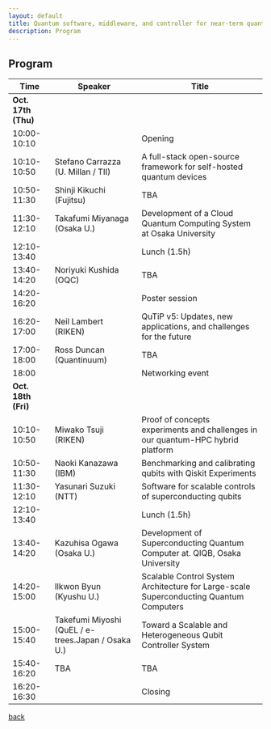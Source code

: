 ```yaml
---
layout: default
title: Quantum software, middleware, and controller for near-term quantum computing systems
description: Program
---
```


## Program

| Time        | Speaker | Title |
|-------------|---------|-------|
| **Oct. 17th (Thu)** | | |
| 10:00-10:10 | | Opening |
| 10:10-10:50 | Stefano Carrazza (U. Millan / TII) | A full-stack open-source framework for self-hosted quantum devices |
| 10:50-11:30 | Shinji Kikuchi (Fujitsu) | TBA |
| 11:30-12:10 | Takafumi Miyanaga (Osaka U.) | Development of a Cloud Quantum Computing System at Osaka University |
| 12:10-13:40 | | Lunch (1.5h) |
| 13:40-14:20 | Noriyuki Kushida (OQC) | TBA |
| 14:20-16:20 | | Poster session |
| 16:20-17:00 | Neil Lambert (RIKEN) | QuTiP v5: Updates, new applications, and challenges for the future |
| 17:00-18:00 | Ross Duncan (Quantinuum) | TBA |
| 18:00 | | Networking event |
| **Oct. 18th (Fri)** | | |
| 10:10-10:50 | Miwako Tsuji (RIKEN) | Proof of concepts experiments and challenges in our quantum-HPC hybrid platform |
| 10:50-11:30 | Naoki Kanazawa (IBM) | Benchmarking and calibrating qubits with Qiskit Experiments |
| 11:30-12:10 | Yasunari Suzuki (NTT) | Software for scalable controls of superconducting qubits |
| 12:10-13:40 | | Lunch (1.5h) |
| 13:40-14:20 | Kazuhisa Ogawa (Osaka U.) | Development of Superconducting Quantum Computer at. QIQB, Osaka University |
| 14:20-15:00 | Ilkwon Byun (Kyushu U.) | Scalable Control System Architecture for Large-scale Superconducting Quantum Computers |
| 15:00-15:40 | Takefumi Miyoshi (QuEL / e-trees.Japan / Osaka U.) | Toward a Scalable and Heterogeneous Qubit Controller System |
| 15:40-16:20 | TBA | TBA |
| 16:20-16:30 | | Closing |


[back](./)
